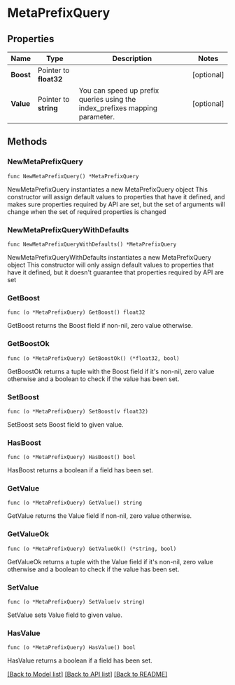 # MetaPrefixQuery

## Properties

Name | Type | Description | Notes
------------ | ------------- | ------------- | -------------
**Boost** | Pointer to **float32** |  | [optional] 
**Value** | Pointer to **string** | You can speed up prefix queries using the index_prefixes mapping parameter. | [optional] 

## Methods

### NewMetaPrefixQuery

`func NewMetaPrefixQuery() *MetaPrefixQuery`

NewMetaPrefixQuery instantiates a new MetaPrefixQuery object
This constructor will assign default values to properties that have it defined,
and makes sure properties required by API are set, but the set of arguments
will change when the set of required properties is changed

### NewMetaPrefixQueryWithDefaults

`func NewMetaPrefixQueryWithDefaults() *MetaPrefixQuery`

NewMetaPrefixQueryWithDefaults instantiates a new MetaPrefixQuery object
This constructor will only assign default values to properties that have it defined,
but it doesn't guarantee that properties required by API are set

### GetBoost

`func (o *MetaPrefixQuery) GetBoost() float32`

GetBoost returns the Boost field if non-nil, zero value otherwise.

### GetBoostOk

`func (o *MetaPrefixQuery) GetBoostOk() (*float32, bool)`

GetBoostOk returns a tuple with the Boost field if it's non-nil, zero value otherwise
and a boolean to check if the value has been set.

### SetBoost

`func (o *MetaPrefixQuery) SetBoost(v float32)`

SetBoost sets Boost field to given value.

### HasBoost

`func (o *MetaPrefixQuery) HasBoost() bool`

HasBoost returns a boolean if a field has been set.

### GetValue

`func (o *MetaPrefixQuery) GetValue() string`

GetValue returns the Value field if non-nil, zero value otherwise.

### GetValueOk

`func (o *MetaPrefixQuery) GetValueOk() (*string, bool)`

GetValueOk returns a tuple with the Value field if it's non-nil, zero value otherwise
and a boolean to check if the value has been set.

### SetValue

`func (o *MetaPrefixQuery) SetValue(v string)`

SetValue sets Value field to given value.

### HasValue

`func (o *MetaPrefixQuery) HasValue() bool`

HasValue returns a boolean if a field has been set.


[[Back to Model list]](../README.md#documentation-for-models) [[Back to API list]](../README.md#documentation-for-api-endpoints) [[Back to README]](../README.md)


